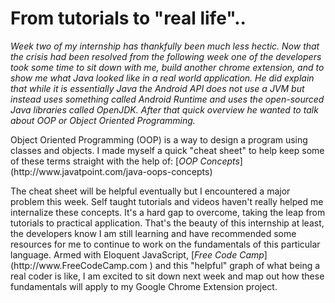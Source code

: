 <h1>From tutorials to "real life"..</h1>
  <em>Week two of my internship has thankfully been much less hectic. Now that the crisis had been resolved from the following week one of the developers took some time to sit down with me, build another chrome extension, and to show me what Java looked like in a real world application. He did explain that while it is essentially Java the Android API does not use a JVM but instead uses something called Android Runtime and uses the open-sourced Java libraries called OpenJDK. After that quick overview he wanted to talk about OOP or Object Oriented Programming.</em>

 <p> Object Oriented Programming (OOP) is a way to design a program using classes and objects. I made myself a quick "cheat sheet" to help keep some of these terms straight with the help of:
 [<em>OOP Concepts</em>](http://www.javatpoint.com/java-oops-concepts)

  </p>

  <p>The cheat sheet will be helpful eventually but I encountered a major problem this week. Self taught tutorials and videos haven't really helped me internalize these concepts. It's a hard gap to overcome, taking the leap from tutorials to practical application. That's the beauty of this internship at least, the developers know I am still learning and have recommended some resources for me to continue to work on the fundamentals of this particular language. Armed with Eloquent JavaScript, [<em>Free Code Camp</em>](http://www.FreeCodeCamp.com ) and this "helpful" graph of what being a real coder is like, I am excited to sit down next week and map out how these fundamentals will apply to my Google Chrome Extension project. </p>
<img class = "graphOfWoe" src="images/graphOfWoe.png" alt>

